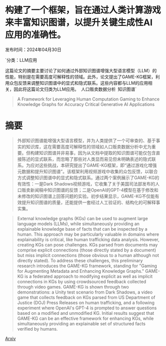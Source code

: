 # 构建了一个框架，旨在通过人类计算游戏来丰富知识图谱，以提升关键生成性AI应用的准确性。

发布时间：2024年04月30日

`分类：LLM应用

这篇论文的摘要主要讨论了如何通过外部知识图谱增强大型语言模型（LLM）的性能，特别是在需要高度可解释性的领域。此外，论文提出了GAME-KG框架，利用众包反馈来调整知识图谱中的显式和隐式联系。这些内容都与LLM的应用相关，因此将这篇论文归类为LLM应用。` `人口贩卖数据分析` `知识图谱`

> A Framework for Leveraging Human Computation Gaming to Enhance Knowledge Graphs for Accuracy Critical Generative AI Applications

# 摘要

> 外部知识图谱能增强大型语言模型，并为人类提供了一个可审查的、基于事实的知识库，这在需要高度可解释性的领域如人口贩卖数据分析中尤为重要。但构建知识图谱并非易事，因为从文档中提取的知识图谱可能仅包含直接陈述的显式联系，而忽略了那些对人类显而易见但未明确表述的隐式联系。为应对这些挑战，本研究提出了GAME-KG框架，即“通过游戏化增强元数据和提升知识图谱”。该框架利用视频游戏中收集的众包反馈，以联合方式调整知识图谱中的显式和隐式联系。通过两个案例展示了GAME-KG的有效性：一是Dark Shadows视频游戏，它收集了关于美国司法部发布的人口贩卖新闻稿中知识图谱的反馈；二是OpenAI的GPT-4模型在基于修改和未修改的知识图谱上回答问题的实验。初步结果显示，GAME-KG不仅能有效提升知识图谱的质量，还能提供一套经过人工验证的、结构化的可解释事实集。

> External knowledge graphs (KGs) can be used to augment large language models (LLMs), while simultaneously providing an explainable knowledge base of facts that can be inspected by a human. This approach may be particularly valuable in domains where explainability is critical, like human trafficking data analysis. However, creating KGs can pose challenges. KGs parsed from documents may comprise explicit connections (those directly stated by a document) but miss implicit connections (those obvious to a human although not directly stated). To address these challenges, this preliminary research introduces the GAME-KG framework, standing for "Gaming for Augmenting Metadata and Enhancing Knowledge Graphs." GAME-KG is a federated approach to modifying explicit as well as implicit connections in KGs by using crowdsourced feedback collected through video games. GAME-KG is shown through two demonstrations: a Unity test scenario from Dark Shadows, a video game that collects feedback on KGs parsed from US Department of Justice (DOJ) Press Releases on human trafficking, and a following experiment where OpenAI's GPT-4 is prompted to answer questions based on a modified and unmodified KG. Initial results suggest that GAME-KG can be an effective framework for enhancing KGs, while simultaneously providing an explainable set of structured facts verified by humans.

[Arxiv](https://arxiv.org/abs/2404.19729)